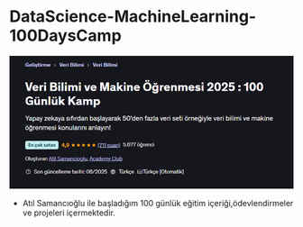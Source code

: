 # DataScience-MachineLearning-100DaysCamp

![Proje Görseli](https://github.com/berranuralinca/berranuralinca/raw/main/assets/100days.png)

-  Atıl Samancıoğlu ile başladığım 100 günlük eğitim içeriği,ödevlendirmeler ve projeleri içermektedir.



